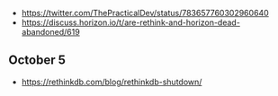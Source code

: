 - https://twitter.com/ThePracticalDev/status/783657760302960640
- https://discuss.horizon.io/t/are-rethink-and-horizon-dead-abandoned/619

## October 5

- https://rethinkdb.com/blog/rethinkdb-shutdown/
